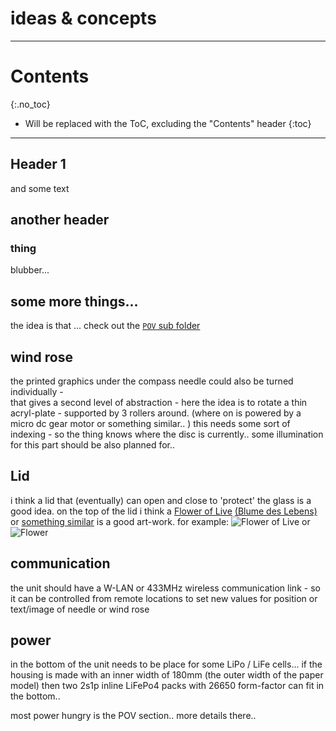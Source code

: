 # ideas & concepts

<!--lint disable list-item-indent-->
<!--lint disable list-item-bullet-indent-->

---
# Contents
{:.no_toc}

* Will be replaced with the ToC, excluding the "Contents" header
{:toc}
---

## Header 1
and some text

## another header
### thing
blubber...

## some more things...

the idea is that ...
check out the [`POV` sub folder](POV/)

## wind rose
the printed graphics under the compass needle could also be turned individually -  
that gives a second level of abstraction -
here the idea is to rotate a thin acryl-plate - supported by 3 rollers around.
(where on is powered by a micro dc gear motor or something similar.. )
this needs some sort of indexing - so the thing knows where the disc is currently..
some illumination for this part should be also planned for..


## Lid
i think a lid that (eventually) can open and close to 'protect' the glass is a good idea.
on the top of the lid i think a [Flower of Live](https://en.wikipedia.org/wiki/Overlapping_circles_grid) [(Blume des Lebens)](https://de.wikipedia.org/wiki/Blume_des_Lebens) or [something similar](https://openclipart.org/detail/17495/decorative-flower) is a good art-work.
for example:
![Flower of Live](https://upload.wikimedia.org/wikipedia/commons/0/08/Flower-of-Life-small.svg)
or
![Flower](https://openclipart.org/download/17495/lemmling-Decorative-flower.svg)

## communication
the unit should have a W-LAN or 433MHz wireless communication link -
so it can be controlled from remote locations to set new values for position or text/image of needle or wind rose

## power
in the bottom of the unit needs to be place for some LiPo / LiFe cells...
if the housing is made with an inner width of 180mm (the outer width of the paper model)
then two 2s1p inline LiFePo4 packs with 26650 form-factor can fit in the bottom..

most power hungry is the POV section.. more details there..
